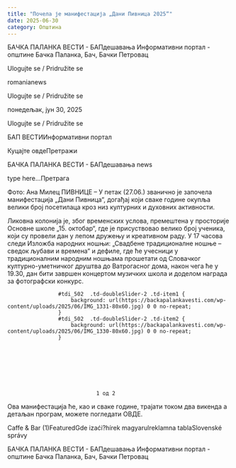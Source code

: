 ```yaml
---
title: "Почела је манифестација „Дани Пивница 2025“"
date: 2025-06-30
category: Општина
---
```


БАЧКА ПАЛАНКА ВЕСТИ - БАПдешавања Информативни портал - општине Бачка Паланка, Бач, Бачки Петровац

Ulogujte se / Pridružite se

romanianews

Ulogujte se / Pridružite se

понедељак, јун 30, 2025

Ulogujte se / Pridružite se

БАП ВЕСТИИнформативни портал

Куцајте овдеПретражи

БАЧКА ПАЛАНКА ВЕСТИ - БАПдешавања news

type here...Претрага

Фото: Ана Милец
            ПИВНИЦЕ – У петак (27.06.) званично је започела манифестација „Дани Пивница“, догађај који сваке године окупља велики број посетилаца кроз низ културних и духовних активности.

Ликовна колонија је, због временских услова, премештена у просторије Основне школе „15. октобар“, где је присуствовао велико број ученика, који су провели дан у лепом дружењу и креативном раду.
У 17 часова следи Изложба народних ношњи: „Свадбене традиционалне ношње – сведок љубави и времена“ и дефиле, где ће учесници у традиционалним народним ношњама прошетати од Словачког културно-уметничког друштва до Ватрогасног дома, након чега ће у 19.30, дан бити завршен концертом музичких школа и доделом награда за фотографски конкурс.



                
                    
                    #tdi_502  .td-doubleSlider-2 .td-item1 {
                        background: url(https://backapalankavesti.com/wp-content/uploads/2025/06/IMG_1331-80x60.jpg) 0 0 no-repeat;
                    }
                    #tdi_502  .td-doubleSlider-2 .td-item2 {
                        background: url(https://backapalankavesti.com/wp-content/uploads/2025/06/IMG_1330-80x60.jpg) 0 0 no-repeat;
                    }
                

                
                    
                        
                           

                            
                                1 од 2
                                
                                    
                                    
                                
                            
                        

                        
                            
                                
                    
                        
                            
                                
                            
                            
                        
                    
                    
                        
                            
                                
                            
                            
                        
                    
                            
                        

                        
                            
                                
                    
                        
                    
                    
                        
                    
                            
                        

                    

                
                
Ова манифестација ће, као и сваке године, трајати током два викенда а детаљан програм, можете погледати ОВДЕ.

Caffe & Bar (1)FeaturedGde izaći?hírek magyarulreklamna tablaSlovenské správy

БАЧКА ПАЛАНКА ВЕСТИ - БАПдешавања Информативни портал - општине Бачка Паланка, Бач, Бачки Петровац
